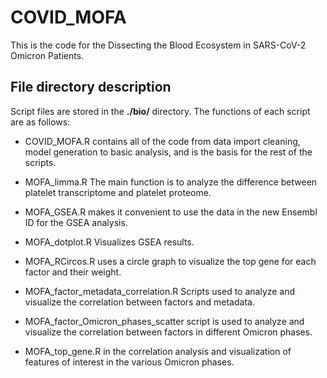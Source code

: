 # COVID_MOFA
This is the code for the Dissecting the Blood Ecosystem in SARS-CoV-2 Omicron Patients.
## File directory description

Script files are stored in the **./bio/** directory. The functions of each script are as follows:

+ COVID_MOFA.R contains all of the code from data import cleaning, model generation to basic analysis, and is the basis for the rest of the scripts.

+ MOFA_limma.R The main function is to analyze the difference between platelet transcriptome and platelet proteome.

+ MOFA_GSEA.R makes it convenient to use the data in the new Ensembl ID for the GSEA analysis.

+ MOFA_dotplot.R Visualizes GSEA results.

+ MOFA_RCircos.R uses a circle graph to visualize the top gene for each factor and their weight.

+ MOFA_factor_metadata_correlation.R Scripts used to analyze and visualize the correlation between factors and metadata.

+ MOFA_factor_Omicron_phases_scatter script is used to analyze and visualize the correlation between factors in different Omicron phases.

+ MOFA_top_gene.R in the correlation analysis and visualization of features of interest in the various Omicron phases.
 
